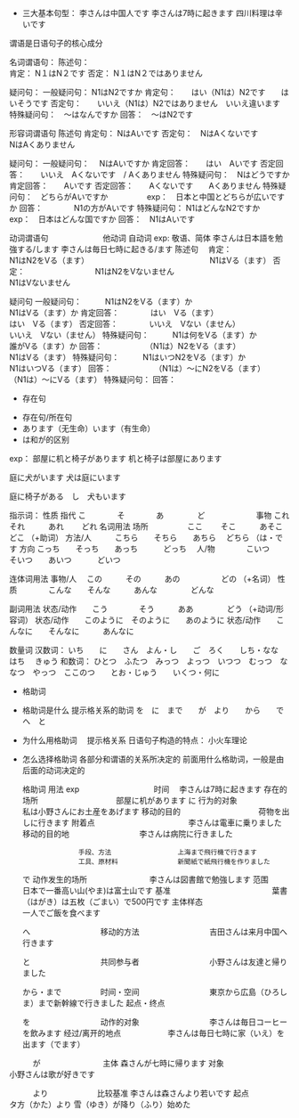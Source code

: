 * 三大基本句型：
李さんは中国人です
李さんは7時に起きます
四川料理は辛いです

谓语是日语句子的核心成分

名词谓语句：
陈述句：  
肯定： N１はN２です
否定： N１はN２ではありません

疑问句：
一般疑问句： N1はN2ですか
肯定句：　　はい（N1は）N2です　　はいそうです
否定句：　　いいえ（N1は）N2ではありません　いいえ違います
特殊疑问句：　〜はなんですか
回答：　〜はN2です


形容词谓语句
陈述句
肯定句： NはAいです
否定句：　NはAくないです　　　　NはAくありません

疑问句：
一般疑问句： 　NはAいですか
肯定回答：　　はい　Aいです
否定回答：　　いいえ　Aくないです　/ Aくありません
特殊疑问句：　Nはどうですか
肯定回答：　　Aいです
否定回答：　　Aくないです　　Aくありません
特殊疑问句：　どちらがAいですか　　　　　exp：　日本と中国とどちらが広いですか
回答：　　　　N1の方がAいです
特殊疑问句： N1はどんなN2ですか　　　exp：　日本はどんな国ですか
回答：　N1はAいです


动词谓语句　　　　　　　他动词                                     自动词
exp:    敬语、简体   李さんは日本語を勉強する/します       李さんは毎日七時に起きる/ます
陈述句　
肯定：　　　　　　　　　N1はN2をVる（ます）　　　　　　　　　　　　　　　　N1はVる（ます）
否定：　　　　　　　　　N1はN2をVないません　　　　　　　　　　　　　　　　N1はVないません

疑问句
一般疑问句：　　　N1はN2をVる（ます）か　　　　　　　　　　　　　　　N1はVる（ます）か
肯定回答：　　　　はい　Vる（ます）　　　　　　　　　　　　　　　　　　はい　Vる（ます）
否定回答：　　　　いいえ　Vない（ません）　　　　　　　　　　　　　　　いいえ　Vない（ません）
特殊疑问句：　　　N1は何をVる（ます）か　　　　　　　　　　　　　　　　誰がVる（ます）か
回答：　　　　　　（N1は）N2をVる（ます）　　　　　　　　　　　　　　N1はVる（ます）
特殊疑问句：　　　N1はいつN2をVる（ます）か　　　　　　　　　　　　　N1はいつVる（ます）
回答：　　　　　　（N1は）〜にN2をVる（ます）　　　　　　　　　　　　（N1は）〜にVる（ます）
特殊疑问句：
回答：



* 存在句
- 存在句/所在句
- あります（无生命）います（有生命）
- は和が的区别

exp：
部屋に机と椅子があります
机と椅子は部屋にあります

庭に犬がいます
犬は庭にいます

庭に椅子がある　し　犬もいます


指示词：
性质            指代        こ　　　　そ　　　　あ　　　　              ど
　　　　　      　事物        これ　　  それ　　　あれ　　               どれ
名词用法         场所　　　　　ここ　　 そこ　　　あそこ　                どこ
（+助词）        方法/人　　　こちら　　そちら　　あちら　                どちら
（は・です       方向       こっち　　そっち　　あっち　　              　どっち　
                人/物　　　　こいつ　　そいつ　　あいつ　　             　どいつ


连体词用法        事物/人   　この　　　その　　　あの　　　　　            どの
（+名词）         性质　　　　こんな　　そんな　　　あんな　　　　           どんな


副词用法          状态/动作　　こう　　　　そう　　　ああ　　　　           どう
（+动词/形容词）   状态/动作　　このように　そのように　　あのように
                 状态/动作　　こんなに　　そんなに　　　あんなに



数量词
汉数词：  いち　　に　　さん　よん・し　　ご　ろく　　しち・なな　　はち　 きゅう
和数词：  ひとつ　ふたつ　みっつ　よっつ　いつつ　むっつ　ななつ　やっつ　ここのつ　　とお・じゅう　　いくつ・何に


* 格助词
- 格助词是什么
  提示格关系的助词
  を　に　まで　　が　より　　から　　で　へ　と　
- 为什么用格助词
　提示格关系
  日语句子构造的特点： 小火车理论
- 怎么选择格助词
  各部分和谓语的关系所决定的
  前面用什么格助词，一般是由后面的动词决定的


    格助词            用法                    exp
    　　　　　　　　　 时间                    　李さんは7時に起きます
                    存在的场所　　　　　　　　　　部屋に机があります
    に              行为的对象　　　　　　　　　　私は小野さんにお土産をあげます
                    移动的目的　　　　　　　　　　荷物を出しに行きます
                    附着点　　　　　　　　　　　　李さんは電車に乗りました
                    移动的目的地　　　　　　　　　李さんは病院に行きました

                    手段、方法　　　　　　　　　　上海まで飛行機で行きます
                    工具、原材料　　　　　　　　　新聞紙で紙飛行機を作りました
    で               动作发生的场所　　　　　　　　李さんは図書館で勉強します
                    范围　　　　　　　　　　　　　日本で一番高い山(やま)は富士山です
                    基准　　　　　　　　　　　　　葉書（はがき）は五枚（ごまい）で500円です
                    主体样态　　　　　　　　　　　一人でご飯を食べます

    へ　　　　　　　　　移动的方法　　　　　　　　　吉田さんは来月中国へ行きます

    と　　　　　　　　　共同参与者　　　　　　　　　小野さんは友達と帰りました

    から・まで　　　　　时间・空间　　　　　　　　　東京から広島（ひろしま）まで新幹線で行きました
                     起点・终点　　　　　　　　　

    を　　　　　　　　　动作的对象　　　　　　　　　李さんは毎日コーヒーを飲みます
                     经过/离开的地点　　　　　　李さんは毎日七時に家（いえ）を出ます（でます）

　　　が　　　　　　　　主体                     森さんが七時に帰ります
                    对象　　　　　　　　　　　　　小野さんは歌が好きです

　　　より　　　　　　 比较基准                  李さんは森さんより若いです
                   起点　　　　　　　　　　　　　タ方（かた）より 雪（ゆき）が降り（ふり）始めた
                   


　　　